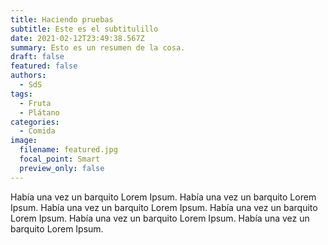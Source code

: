 ```yaml
---
title: Haciendo pruebas
subtitle: Este es el subtitulillo
date: 2021-02-12T23:49:38.567Z
summary: Esto es un resumen de la cosa.
draft: false
featured: false
authors:
  - SdS
tags:
  - Fruta
  - Plátano
categories:
  - Comida
image:
  filename: featured.jpg
  focal_point: Smart
  preview_only: false
---
```

Había una vez un barquito Lorem Ipsum. Había una vez un barquito Lorem Ipsum. Había una vez un barquito Lorem Ipsum. Había una vez un barquito Lorem Ipsum. Había una vez un barquito Lorem Ipsum. Había una vez un barquito Lorem Ipsum.